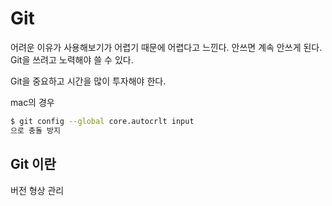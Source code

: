 # Git

어려운 이유가 사용해보기가 어렵기 때문에 어렵다고 느낀다.
안쓰면 계속 안쓰게 된다. Git을 쓰려고 노력해야 쓸 수 있다.

Git을 중요하고 시간을 많이 투자해야 한다.

mac의 경우

```sh
$ git config --global core.autocrlt input
으로 충돌 방지
```

## Git 이란

버전 형상 관리
